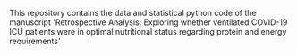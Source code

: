 This repository contains the data and statistical python code of the manuscript 'Retrospective Analysis: Exploring whether ventilated COVID-19 ICU patients were in optimal nutritional status regarding protein and energy requirements'
